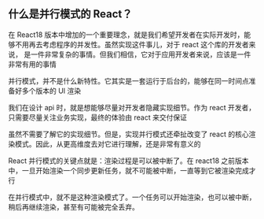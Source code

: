 ## 什么是并行模式的 React？

在 React18 版本中增加的一个重要理念，就是我们希望开发者在实际开发时，能够不用再去考虑程序的并发性。虽然实现这件事儿，对于 react 这个库的开发者来说，
是一件非常复杂的事情。但我们相信，它对于应用开发者来说，应该是一件非常有用的事情

并行模式，并不是什么新特性。它其实是一套运行于后台的，能够在同一时间点准备好多个版本的 UI 渲染

我们在设计 api 时，就是想能够尽量对开发者隐藏实现细节。作为 react 开发者，只需要尽量关注业务实现，最终的体验由 react 来交付保证

虽然不需要了解它的实现细节。但是，实现并行模式还牵扯改变了 react 的核心渲染模式。因此，从更高维度去对它进行理解，还是非常有意义的

React 并行模式的关键点就是：渲染过程是可以被中断了。在 react18 之前版本中，一旦开始渲染一个同步更新任务，就不可能被中断，一直等到它被渲染完成才行

在并行模式中，就不是这种渲染模式了。一个任务可以开始渲染，也可以被中断，稍后再继续渲染，甚至有可能被完全丢弃。
